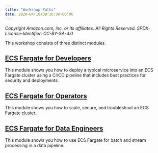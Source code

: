 ```yaml
---
title: "Workshop Paths"
date: 2020-04-10T09:30:08-06:00
---
```


_Copyright Amazon.com, Inc. or its affiliates. All Rights Reserved. SPDX-License-Identifier: CC-BY-SA-4.0_

This workshop consists of three distinct modules.

## [ECS Fargate for Developers](/dev)

This module shows you how to deploy a typical microservice into an ECS Fargate cluster using a CI/CD pipeline that includes best practices for security and deployments.

## [ECS Fargate for Operators](/ops)

This module shows you how to scale, secure, and troubleshoot an ECS Fargate cluster.

## [ECS Fargate for Data Engineers](/dataeng)

This module shows you how to use ECS Fargate for batch and stream processing in a data pipeline.
